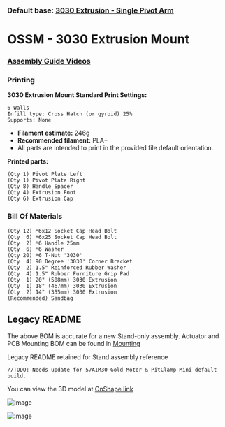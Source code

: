 ### Default base: [3030 Extrusion - Single Pivot Arm](#ossm---3030-extrusion-mount)

# OSSM - 3030 Extrusion Mount
<!-- ### [Bill Of Materials](3030%20Extrusion%20Base/BOM.md)   -->

### [Assembly Guide Videos](https://www.youtube.com/playlist?list=PLzSK7OAu3KNS-aOQfpv3f_BJH9GNdLJ7Q)

### Printing
**3030 Extrusion Mount Standard Print Settings:**  

    6 Walls
    Infill type: Cross Hatch (or gyroid) 25%
    Supports: None
 - **Filament estimate:** 246g
 - **Recommended filament:** PLA+
 - All parts are intended to print in the provided file default orientation. 

**Printed parts:**

    (Qty 1) Pivot Plate Left
    (Qty 1) Pivot Plate Right
    (Qty 8) Handle Spacer
    (Qty 4) Extrusion Foot
    (Qty 6) Extrusion Cap

<!-- ### [Additional Documentation](3030%20Extrusion%20Base/README.md)  -->

### Bill Of Materials
    (Qty 12) M6x12 Socket Cap Head Bolt
    (Qty  6) M6x25 Socket Cap Head Bolt
    (Qty  2) M6 Handle 25mm
    (Qty  6) M6 Washer
    (Qty 20) M6 T-Nut '3030'
    (Qty  4) 90 Degree '3030' Corner Bracket
    (Qty  2) 1.5" Reinforced Rubber Washer
    (Qty  4) 1.5" Rubber Furniture Grip Pad
    (Qty  1) 20" (508mm) 3030 Extrusion
    (Qty  1) 18" (467mm) 3030 Extrusion
    (Qty  2) 14" (355mm) 3030 Extrusion
    (Recommended) Sandbag

## Legacy README  
The above BOM is accurate for a new Stand-only assembly. Actuator and PCB Mounting BOM can be found in [Mounting](/Printed%20Parts/Mounting/)

Legacy README retained for Stand assembly reference

    //TODO: Needs update for 57AIM30 Gold Motor & PitClamp Mini default build. 



You can view the 3D model at 
[OnShape link](https://cad.onshape.com/documents/d520ea9a8cadb4ae8681f59b/w/00b211a6fa3b76c59ef28f4e/e/5f2c80d9d9c2433a7be7f789)

![image](https://github.com/KinkyMakers/OSSM-hardware/assets/12459679/b8dbea7e-1eda-442f-b299-4ad5ab392a34)


<!-- ![image](https://github.com/KinkyMakers/OSSM-hardware/assets/12459679/68e3e564-df99-465a-8d91-f74ca8b0cc89) -->

![image](https://github.com/KinkyMakers/OSSM-hardware/assets/12459679/ec249886-0299-4e7d-bc24-8ccde2e86aa1)